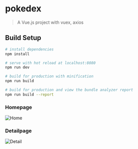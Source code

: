 # pokedex

> A Vue.js project with vuex, axios 

## Build Setup

``` bash
# install dependencies
npm install

# serve with hot reload at localhost:8080
npm run dev

# build for production with minification
npm run build

# build for production and view the bundle analyzer report
npm run build --report
```
### Homepage

![Home](https://user-images.githubusercontent.com/35485655/61551126-8544f180-aa7e-11e9-8de3-19953da9c83a.png)
### Detailpage

![Detail](https://user-images.githubusercontent.com/35485655/61551125-8544f180-aa7e-11e9-9721-6caecdbdbda2.png)